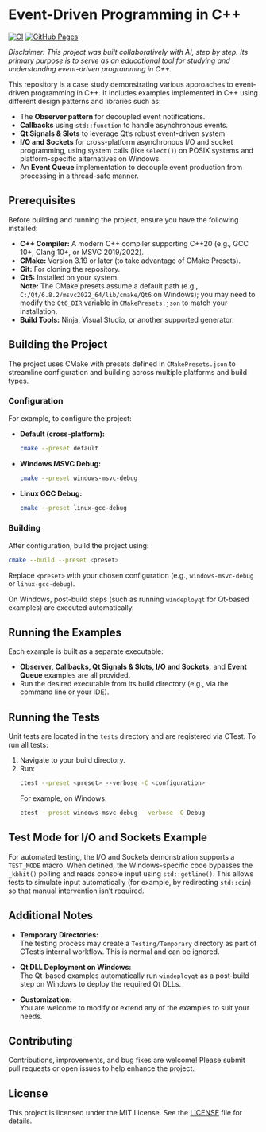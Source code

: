 # Event-Driven Programming in C++

[![CI](https://github.com/MangaD/event-driven-cpp/actions/workflows/ci.yml/badge.svg)](https://github.com/MangaD/event-driven-cpp/actions/workflows/ci.yml) [![GitHub Pages](https://img.shields.io/badge/GitHub%20Pages-published-brightgreen)](https://mangad.github.io/event-driven-cpp)

*Disclaimer: This project was built collaboratively with AI, step by step. Its primary purpose is to serve as an educational tool for studying and understanding event-driven programming in C++.*

This repository is a case study demonstrating various approaches to event-driven programming in C++. It includes examples implemented in C++ using different design patterns and libraries such as:

- The **Observer pattern** for decoupled event notifications.
- **Callbacks** using `std::function` to handle asynchronous events.
- **Qt Signals & Slots** to leverage Qt’s robust event-driven system.
- **I/O and Sockets** for cross-platform asynchronous I/O and socket programming, using system calls (like `select()`) on POSIX systems and platform-specific alternatives on Windows.
- An **Event Queue** implementation to decouple event production from processing in a thread-safe manner.

## Prerequisites

Before building and running the project, ensure you have the following installed:

- **C++ Compiler:** A modern C++ compiler supporting C++20 (e.g., GCC 10+, Clang 10+, or MSVC 2019/2022).
- **CMake:** Version 3.19 or later (to take advantage of CMake Presets).
- **Git:** For cloning the repository.
- **Qt6:** Installed on your system.  
  **Note:** The CMake presets assume a default path (e.g., `C:/Qt/6.8.2/msvc2022_64/lib/cmake/Qt6` on Windows); you may need to modify the `Qt6_DIR` variable in `CMakePresets.json` to match your installation.
- **Build Tools:** Ninja, Visual Studio, or another supported generator.

## Building the Project

The project uses CMake with presets defined in `CMakePresets.json` to streamline configuration and building across multiple platforms and build types.

### Configuration

For example, to configure the project:
- **Default (cross-platform):**
  ```bash
  cmake --preset default
  ```
- **Windows MSVC Debug:**
  ```bash
  cmake --preset windows-msvc-debug
  ```
- **Linux GCC Debug:**
  ```bash
  cmake --preset linux-gcc-debug
  ```

### Building

After configuration, build the project using:
```bash
cmake --build --preset <preset>
```
Replace `<preset>` with your chosen configuration (e.g., `windows-msvc-debug` or `linux-gcc-debug`).

On Windows, post-build steps (such as running `windeployqt` for Qt-based examples) are executed automatically.

## Running the Examples

Each example is built as a separate executable:
- **Observer, Callbacks, Qt Signals & Slots, I/O and Sockets,** and **Event Queue** examples are all provided.
- Run the desired executable from its build directory (e.g., via the command line or your IDE).

## Running the Tests

Unit tests are located in the `tests` directory and are registered via CTest. To run all tests:
1. Navigate to your build directory.
2. Run:
   ```bash
   ctest --preset <preset> --verbose -C <configuration>
   ```
   For example, on Windows:
   ```bash
   ctest --preset windows-msvc-debug --verbose -C Debug
   ```

## Test Mode for I/O and Sockets Example

For automated testing, the I/O and Sockets demonstration supports a `TEST_MODE` macro. When defined, the Windows-specific code bypasses the `_kbhit()` polling and reads console input using `std::getline()`. This allows tests to simulate input automatically (for example, by redirecting `std::cin`) so that manual intervention isn’t required.

## Additional Notes

- **Temporary Directories:**  
  The testing process may create a `Testing/Temporary` directory as part of CTest’s internal workflow. This is normal and can be ignored.
  
- **Qt DLL Deployment on Windows:**  
  The Qt-based examples automatically run `windeployqt` as a post-build step on Windows to deploy the required Qt DLLs.

- **Customization:**  
  You are welcome to modify or extend any of the examples to suit your needs.

## Contributing

Contributions, improvements, and bug fixes are welcome! Please submit pull requests or open issues to help enhance the project.

## License

This project is licensed under the MIT License. See the [LICENSE](LICENSE) file for details.
